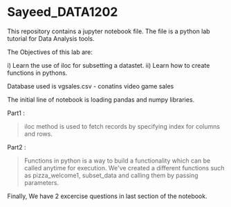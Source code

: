 # Sayeed_DATA1202

This repository contains a jupyter notebook file.
The file is a python lab tutorial for Data Analysis tools.

The Objectives of this lab are:

i) Learn the use of iloc for subsetting a datastet.
ii) Learn how to create functions in pythons.

Database used is vgsales.csv - conatins video game sales

The initial line of notebook is loading pandas and numpy libraries.

Part1 :
  > iloc method is used to fetch records by specifying index for columns and rows.
  
Part2 : 
  > Functions in python is a way to build a functionality which can be called anytime for execution.
  We've created a different functions such as pizza_welcome1, subset_data and calling them by passing parameters.
  
Finally, We have 2 excercise questions in last section of the notebook.
